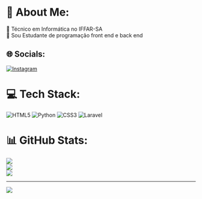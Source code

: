 # 💫 About Me:
💬 Técnico em Informática no IFFAR-SA<br>🔭 Sou Estudante de programação front end e back end<br>

## 🌐 Socials:
[![Instagram](https://img.shields.io/badge/Instagram-%23E4405F.svg?logo=Instagram&logoColor=white)](https://instagram.com/https://www.instagram.com/https://www.instagram.com/mateus_hoppen?igsh=Mm91em9jOWFyZ24=) 

# 💻 Tech Stack:
![HTML5](https://img.shields.io/badge/html5-%23E34F26.svg?style=for-the-badge&logo=html5&logoColor=white) ![Python](https://img.shields.io/badge/python-3670A0?style=for-the-badge&logo=python&logoColor=ffdd54) ![CSS3](https://img.shields.io/badge/css3-%231572B6.svg?style=for-the-badge&logo=css3&logoColor=white) ![Laravel](https://img.shields.io/badge/laravel-%23FF2D20.svg?style=for-the-badge&logo=laravel&logoColor=white)
# 📊 GitHub Stats:
![](https://github-readme-stats.vercel.app/api?username=max-mph&theme=vue-dark&hide_border=false&include_all_commits=false&count_private=false)<br/>
![](https://github-readme-streak-stats.herokuapp.com/?user=max-mph&theme=vue-dark&hide_border=false)<br/>
![](https://github-readme-stats.vercel.app/api/top-langs/?username=max-mph&theme=vue-dark&hide_border=false&include_all_commits=false&count_private=false&layout=compact)


---
[![](https://visitcount.itsvg.in/api?id=max-mph&icon=0&color=0)](https://visitcount.itsvg.in)

<!-- Proudly created with GPRM ( https://gprm.itsvg.in ) -->
